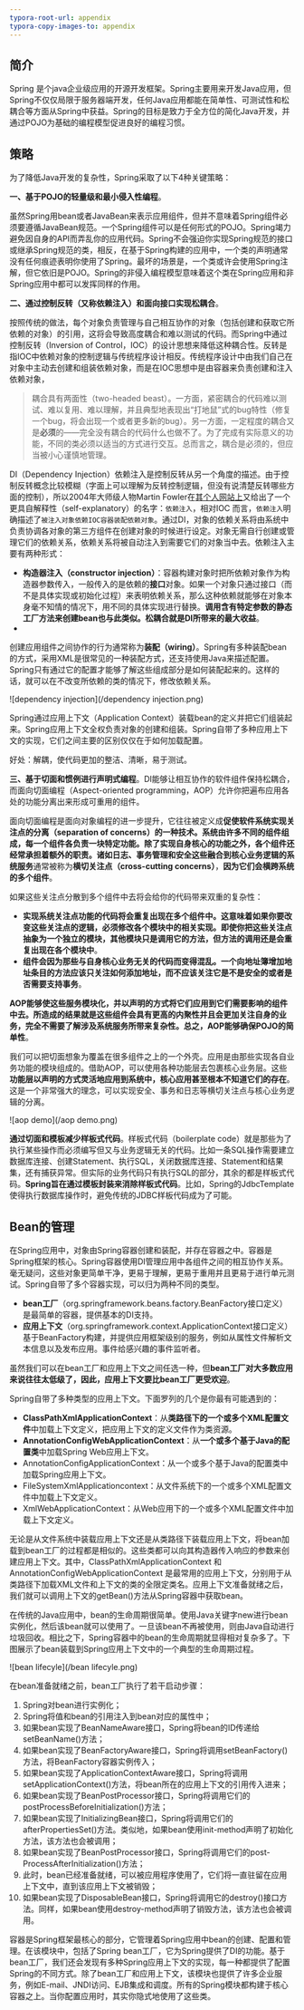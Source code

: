 ```yaml
---
typora-root-url: appendix
typora-copy-images-to: appendix
---
```


## 简介

Spring 是个java企业级应用的开源开发框架。Spring主要用来开发Java应用，但Spring不仅仅局限于服务器端开发，任何Java应用都能在简单性、可测试性和松
耦合等方面从Spring中获益。Spring的目标是致力于全方位的简化Java开发，并通过POJO为基础的编程模型促进良好的编程习惯。

## 策略

为了降低Java开发的复杂性，Spring采取了以下4种关键策略：

**一、基于POJO的轻量级和最小侵入性编程**。

虽然Spring用bean或者JavaBean来表示应用组件，但并不意味着Spring组件必须要遵循JavaBean规范。一个Spring组件可以是任何形式的POJO。Spring竭力避免因自身的API而弄乱你的应用代码。Spring不会强迫你实现Spring规范的接口或继承Spring规范的类，相反，在基于Spring构建的应用中，一个类的声明通常没有任何痕迹表明你使用了Spring。最坏的场景是，一个类或许会使用Spring注解，但它依旧是POJO。Spring的非侵入编程模型意味着这个类在Spring应用和非Spring应用中都可以发挥同样的作用。

**二、通过控制反转（又称依赖注入）和面向接口实现松耦合**。

按照传统的做法，每个对象负责管理与自己相互协作的对象（包括创建和获取它所依赖的对象）的引用，这将会导致高度耦合和难以测试的代码。而Spring中通过控制反转（Inversion of Control，IOC）的设计思想来降低这种耦合性。反转是指IOC中依赖对象的控制逻辑与传统程序设计相反。传统程序设计中由我们自己在对象中主动去创建和组装依赖对象，而是在IOC思想中是由容器来负责创建和注入依赖对象，

> 耦合具有两面性（two-headed beast）。一方面，紧密耦合的代码难以测试、难以复用、难以理解，并且典型地表现出“打地鼠”式的bug特性（修复一个bug，将会出现一个或者更多新的bug）。另一方面，一定程度的耦合又是**必须**的——完全没有耦合的代码什么也做不了。为了完成有实际意义的功能，不同的类必须以适当的方式进行交互。总而言之，耦合是必须的，但应当被小心谨慎地管理。

DI（Dependency Injection）依赖注入是控制反转从另一个角度的描述。由于控制反转概念比较模糊（字面上可以理解为反转控制逻辑，但没有说清楚反转哪些方面的控制），所以2004年大师级人物Martin Fowler在[其个人网站上](https://martinfowler.com/articles/injection.html#InversionOfControl)又给出了一个更具自解释性（self-explanatory）的名字：`依赖注入`，相对IOC 而言，`依赖注入`明确描述了`被注入对象依赖IOC容器装配依赖对象`。通过DI，对象的依赖关系将由系统中负责协调各对象的第三方组件在创建对象的时候进行设定。对象无需自行创建或管理它们的依赖关系，依赖关系将被自动注入到需要它们的对象当中去。依赖注入主要有两种形式：

- **构造器注入（constructor injection）**：容器构建对象时把所依赖对象作为构造器参数传入，一般传入的是依赖的**接口**对象。如果一个对象只通过接口（而不是具体实现或初始化过程）来表明依赖关系，那么这种依赖就能够在对象本身毫不知情的情况下，用不同的具体实现进行替换。**调用含有特定参数的静态工厂方法来创建bean也与此类似。松耦合就是DI所带来的最大收益**。
- ​


创建应用组件之间协作的行为通常称为**装配（wiring）**。Spring有多种装配bean的方式，采用XML是很常见的一种装配方式，还支持使用Java来描述配置。Spring只有通过它的配置才能够了解这些组成部分是如何装配起来的。这样的话，就可以在不改变所依赖的类的情况下，修改依赖关系。

![dependency injection](/dependency injection.png)

Spring通过应用上下文（Application Context）装载bean的定义并把它们组装起来。Spring应用上下文全权负责对象的创建和组装。Spring自带了多种应用上下文的实现，它们之间主要的区别仅仅在于如何加载配置。

好处：解耦，使代码更加的整洁、清晰，易于测试。

**三、基于切面和惯例进行声明式编程**。DI能够让相互协作的软件组件保持松耦合，而面向切面编程（Aspect-oriented programming，AOP）允许你把遍布应用各处的功能分离出来形成可重用的组件。

面向切面编程是面向对象编程的进一步提升，它往往被定义成**促使软件系统实现关注点的分离（separation of concerns）**的一种技术。系统由许多不同的组件组成，每一个组件各负责一块特定功能。**除了实现自身核心的功能之外，各个组件还经常承担着额外的职责**。诸如日志、事务管理和安全这些**融合到核心业务逻辑的系统服务**通常被称为**横切关注点（**cross-cutting concerns**）**，**因为它们会横跨系统的多个组件**。

如果这些关注点分散到多个组件中去将会给你的代码带来双重的复杂性：

- **实现系统关注点功能的代码将会重复出现在多个组件中。这意味着如果你要改变这些关注点的逻辑，必须修改各个模块中的相关实现。即使你把这些关注点抽象为一个独立的模块，其他模块只是调用它的方法，但方法的调用还是会重复出现在各个模块中**。
- **组件会因为那些与自身核心业务无关的代码而变得混乱。一个向地址簿增加地址条目的方法应该只关注如何添加地址，而不应该关注它是不是安全的或者是否需要支持事务**。


**AOP能够使这些服务模块化，并以声明的方式将它们应用到它们需要影响的组件中去。所造成的结果就是这些组件会具有更高的内聚性并且会更加关注自身的业务，完全不需要了解涉及系统服务所带来复杂性。总之，AOP能够确保POJO的简单性**。

我们可以把切面想象为覆盖在很多组件之上的一个外壳。应用是由那些实现各自业务功能的模块组成的。借助AOP，可以使用各种功能层去包裹核心业务层。这些**功能层以声明的方式灵活地应用到系统中，核心应用甚至根本不知道它们的存在**。这是一个非常强大的理念，可以实现安全、事务和日志等横切关注点与核心业务逻辑的分离。

![aop demo](/aop demo.png)

**通过切面和模板减少样板式代码**。样板式代码（boilerplate code）就是那些为了执行某些操作而必须编写但又与业务逻辑无关的代码。比如一条SQL操作需要建立数据库连接、创建Statement、执行SQL，关闭数据库连接、Statement和结果集，还有捕获异常。但实际的业务代码只有执行SQL的部分，其余的都是样板式代码。**Spring旨在通过模板封装来消除样板式代码**。比如，Spring的JdbcTemplate使得执行数据库操作时，避免传统的JDBC样板代码成为了可能。

## Bean的管理

在Spring应用中，对象由Spring容器创建和装配，并存在容器之中。容器是Spring框架的核心。Spring容器使用DI管理应用中各组件之间的相互协作关系。毫无疑问，这些对象更简单干净，更易于理解，更易于重用并且更易于进行单元测试。Spring自带了多个容器实现，可以归为两种不同的类型。

- **bean工厂**（org.springframework.beans.factory.BeanFactory接口定义）是最简单的容器，提供基本的DI支持。
- **应用上下文**（org.springframework.context.ApplicationContext接口定义）基于BeanFactory构建，并提供应用框架级别的服务，例如从属性文件解析文本信息以及发布应用。事件给感兴趣的事件监听者。

虽然我们可以在bean工厂和应用上下文之间任选一种，但**bean工厂对大多数应用来说往往太低级了，因此，应用上下文要比bean工厂更受欢迎**。

Spring自带了多种类型的应用上下文。下面罗列的几个是你最有可能遇到的：

- **ClassPathXmlApplicationContext**：从**类路径下的一个或多个XML配置文件**中加载上下文定义，把应用上下文的定义文件作为类资源。
- **AnnotationConfigWebApplicationContext**：从**一个或多个基于Java的配置类**中加载Spring Web应用上下文。
- AnnotationConfigApplicationContext：从一个或多个基于Java的配置类中加载Spring应用上下文。
- FileSystemXmlApplicationcontext：从文件系统下的一个或多个XML配置文件中加载上下文定义。
- XmlWebApplicationContext：从Web应用下的一个或多个XML配置文件中加载上下文定义。

无论是从文件系统中装载应用上下文还是从类路径下装载应用上下文，将bean加载到bean工厂的过程都是相似的。这些类都可以向其构造器传入响应的参数来创建应用上下文。其中，ClassPathXmlApplicationContext 和 AnnotationConfigWebApplicationContext 是最常用的应用上下文，分别用于从类路径下加载XML文件和上下文的类的全限定类名。应用上下文准备就绪之后，我们就可以调用上下文的getBean()方法从Spring容器中获取bean。

在传统的Java应用中，bean的生命周期很简单。使用Java关键字new进行bean实例化，然后该bean就可以使用了。一旦该bean不再被使用，则由Java自动进行垃圾回收。相比之下，Spring容器中的bean的生命周期就显得相对复杂多了。下图展示了bean装载到Spring应用上下文中的一个典型的生命周期过程。

![bean lifecyle](/bean lifecyle.png)

在bean准备就绪之前，bean工厂执行了若干启动步骤：

1. Spring对bean进行实例化；
2. Spring将值和bean的引用注入到bean对应的属性中；
3. 如果bean实现了BeanNameAware接口，Spring将bean的ID传递给setBeanName()方法；
4. 如果bean实现了BeanFactoryAware接口，Spring将调用setBeanFactory()方法，将BeanFactory容器实例传入；
5. 如果bean实现了ApplicationContextAware接口，Spring将调用setApplicationContext()方法，将bean所在的应用上下文的引用传入进来；
6. 如果bean实现了BeanPostProcessor接口，Spring将调用它们的postProcessBeforeInitialization()方法；
7. 如果bean实现了InitializingBean接口，Spring将调用它们的afterPropertiesSet()方法。类似地，如果bean使用init-method声明了初始化方法，该方法也会被调用；
8. 如果bean实现了BeanPostProcessor接口，Spring将调用它们的post-ProcessAfterInitialization()方法；
9. 此时，bean已经准备就绪，可以被应用程序使用了，它们将一直驻留在应用上下文中，直到该应用上下文被销毁；
10. 如果bean实现了DisposableBean接口，Spring将调用它的destroy()接口方法。同样，如果bean使用destroy-method声明了销毁方法，该方法也会被调用。

容器是Spring框架最核心的部分，它管理着Spring应用中bean的创建、配置和管理。在该模块中，包括了Spring bean工厂，它为Spring提供了DI的功能。基于bean工厂，我们还会发现有多种Spring应用上下文的实现，每一种都提供了配置Spring的不同方式。除了bean工厂和应用上下文，该模块也提供了许多企业服务，例如E-mail、JNDI访问、EJB集成和调度。所有的Spring模块都构建于核心容器之上。当你配置应用时，其实你隐式地使用了这些类。





